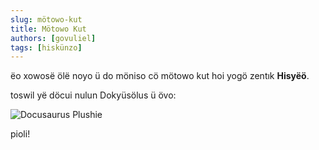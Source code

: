 ```yaml
---
slug: mötowo-kut
title: Mötowo Kut
authors: [govuliel]
tags: [hiskünzo]
---
```


ëo xowosë ölë noyo ü do möniso cö mötowo kut hoi yogö zentık **Hisyëö**.

toswil yë döcui nulun Dokyüsölus ü övo:

![Docusaurus Plushie](./docusaurus-plushie-banner.jpeg)

pioli!
